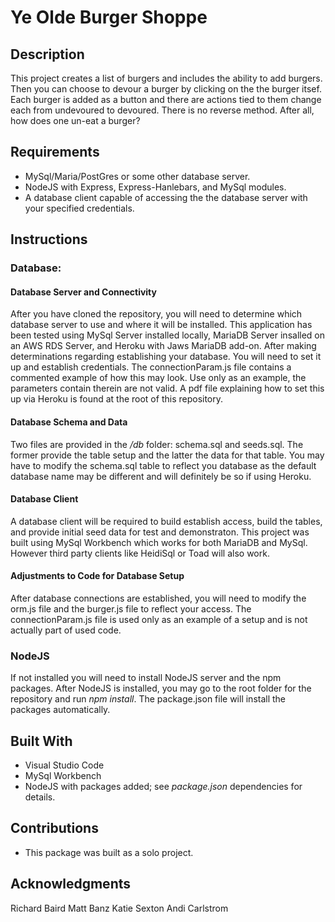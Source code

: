 # Ye Olde Burger Shoppe

## Description
This project creates a list of burgers and includes the ability to add burgers. Then you can choose to devour a burger by clicking on the the burger itsef. Each burger is added as a button and there  are actions tied to them change each from undevoured to devoured. There is no reverse method. After all, how does one un-eat a burger?

## Requirements
* MySql/Maria/PostGres or some other database server.
* NodeJS with Express, Express-Hanlebars, and MySql modules.
* A database client capable of accessing the the database server with your specified credentials.

## Instructions

### Database:
#### Database Server and Connectivity
After you have cloned the repository, you will need to determine which database server to use and where it will be installed. This application has been tested using MySql Server installed locally, MariaDB Server insalled on an AWS RDS Server, and Heroku with Jaws MariaDB add-on. After making determinations regarding establishing your database. You will need to set it up and establish credentials. The connectionParam.js file contains a commented example of how this may look. Use only as an example, the parameters contain therein are not valid. A pdf file explaining how to set this up via Heroku is found at the root of this repository. 


#### Database Schema and Data
Two files are provided in the _/db_ folder: schema.sql and seeds.sql. The former provide the table setup and the latter the data for that table. You may have to modify the schema.sql table to reflect you database as the default database name may be different and will definitely be so if using Heroku. 

#### Database Client
A database client will be required to build establish access, build the tables, and provide initial seed data for test and demonstraton. This project was built using MySql Workbench which works for both MariaDB and MySql. However third party clients like HeidiSql or Toad will also work.

#### Adjustments to Code for Database Setup
After database connections are established, you will need to modify the orm.js file and the burger.js file to reflect your access. The connectionParam.js file is used only as an example of a setup and is not actually part of used code. 

### NodeJS
If not installed you will need to install NodeJS server and the npm packages. After NodeJS is installed, you may go to the root folder for the repository and run _npm install_. The package.json file will install the packages automatically.

## Built With
* Visual Studio Code
* MySql Workbench
* NodeJS with packages added; see _package.json_ dependencies for details.

## Contributions
* This package was built as a solo project.

## Acknowledgments
Richard Baird
Matt Banz
Katie Sexton
Andi Carlstrom
